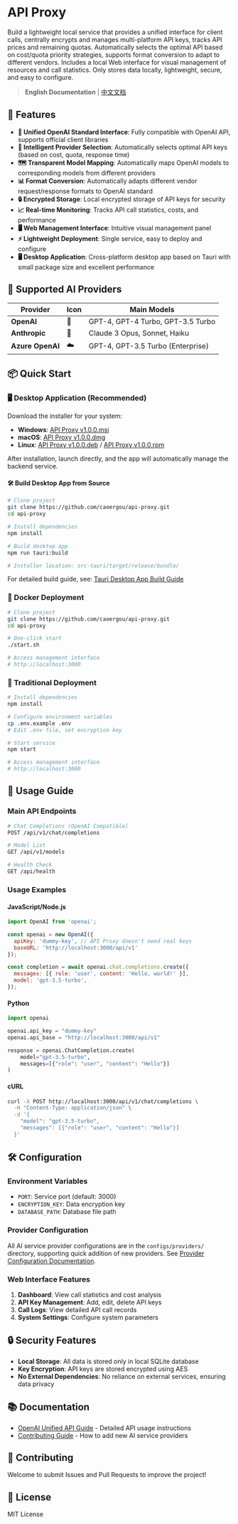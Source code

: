 # API Proxy

Build a lightweight local service that provides a unified interface for client calls, centrally encrypts and manages multi-platform API keys, tracks API prices and remaining quotas. Automatically selects the optimal API based on cost/quota priority strategies, supports format conversion to adapt to different vendors. Includes a local Web interface for visual management of resources and call statistics. Only stores data locally, lightweight, secure, and easy to configure.

> **English Documentation** | [中文文档](README_cn.md)

## 🚀 Features

- **🎯 Unified OpenAI Standard Interface**: Fully compatible with OpenAI API, supports official client libraries
- **🔄 Intelligent Provider Selection**: Automatically selects optimal API keys (based on cost, quota, response time)
- **🗺️ Transparent Model Mapping**: Automatically maps OpenAI models to corresponding models from different providers
- **📊 Format Conversion**: Automatically adapts different vendor request/response formats to OpenAI standard
- **🔒 Encrypted Storage**: Local encrypted storage of API keys for security
- **📈 Real-time Monitoring**: Tracks API call statistics, costs, and performance
- **🖥️ Web Management Interface**: Intuitive visual management panel
- **⚡ Lightweight Deployment**: Single service, easy to deploy and configure
- **🖥️ Desktop Application**: Cross-platform desktop app based on Tauri with small package size and excellent performance

## 🎯 Supported AI Providers

| Provider | Icon | Main Models |
|----------|------|-------------|
| **OpenAI** | 🤖 | GPT-4, GPT-4 Turbo, GPT-3.5 Turbo |
| **Anthropic** | 🧠 | Claude 3 Opus, Sonnet, Haiku |
| **Azure OpenAI** | ☁️ | GPT-4, GPT-3.5 Turbo (Enterprise) |

## 📦 Quick Start

### 🖥️ Desktop Application (Recommended)

Download the installer for your system:

- **Windows**: [API Proxy v1.0.0.msi](https://github.com/caoergou/api-proxy/releases/latest)
- **macOS**: [API Proxy v1.0.0.dmg](https://github.com/caoergou/api-proxy/releases/latest)
- **Linux**: [API Proxy v1.0.0.deb](https://github.com/caoergou/api-proxy/releases/latest) / [API Proxy v1.0.0.rpm](https://github.com/caoergou/api-proxy/releases/latest)

After installation, launch directly, and the app will automatically manage the backend service.

#### 🛠 Build Desktop App from Source

```bash
# Clone project
git clone https://github.com/caoergou/api-proxy.git
cd api-proxy

# Install dependencies
npm install

# Build desktop app
npm run tauri:build

# Installer location: src-tauri/target/release/bundle/
```

For detailed build guide, see: [Tauri Desktop App Build Guide](docs/TAURI_BUILD_GUIDE.md)

### 🐳 Docker Deployment

```bash
# Clone project
git clone https://github.com/caoergou/api-proxy.git
cd api-proxy

# One-click start
./start.sh

# Access management interface
# http://localhost:3000
```

### 🔧 Traditional Deployment

```bash
# Install dependencies
npm install

# Configure environment variables
cp .env.example .env
# Edit .env file, set encryption key

# Start service
npm start

# Access management interface
# http://localhost:3000
```

## 🔧 Usage Guide

### Main API Endpoints

```bash
# Chat Completions (OpenAI Compatible)
POST /api/v1/chat/completions

# Model List
GET /api/v1/models

# Health Check
GET /api/health
```

### Usage Examples

#### JavaScript/Node.js
```javascript
import OpenAI from 'openai';

const openai = new OpenAI({
  apiKey: 'dummy-key', // API Proxy doesn't need real keys
  baseURL: 'http://localhost:3000/api/v1'
});

const completion = await openai.chat.completions.create({
  messages: [{ role: 'user', content: 'Hello, world!' }],
  model: 'gpt-3.5-turbo',
});
```

#### Python
```python
import openai

openai.api_key = "dummy-key"
openai.api_base = "http://localhost:3000/api/v1"

response = openai.ChatCompletion.create(
    model="gpt-3.5-turbo",
    messages=[{"role": "user", "content": "Hello"}]
)
```

#### cURL
```bash
curl -X POST http://localhost:3000/api/v1/chat/completions \
  -H "Content-Type: application/json" \
  -d '{
    "model": "gpt-3.5-turbo",
    "messages": [{"role": "user", "content": "Hello"}]
  }'
```

## 🛠️ Configuration

### Environment Variables

- `PORT`: Service port (default: 3000)
- `ENCRYPTION_KEY`: Data encryption key
- `DATABASE_PATH`: Database file path

### Provider Configuration

All AI service provider configurations are in the `configs/providers/` directory, supporting quick addition of new providers. See [Provider Configuration Documentation](configs/README.md).

### Web Interface Features

1. **Dashboard**: View call statistics and cost analysis
2. **API Key Management**: Add, edit, delete API keys
3. **Call Logs**: View detailed API call records
4. **System Settings**: Configure system parameters

## 🔒 Security Features

- **Local Storage**: All data is stored only in local SQLite database
- **Key Encryption**: API keys are stored encrypted using AES
- **No External Dependencies**: No reliance on external services, ensuring data privacy

## 📚 Documentation

- [OpenAI Unified API Guide](docs/UNIFIED_API.md) - Detailed API usage instructions
- [Contributing Guide](CONTRIBUTING.md) - How to add new AI service providers

## 🤝 Contributing

Welcome to submit Issues and Pull Requests to improve the project!

## 📄 License

MIT License
